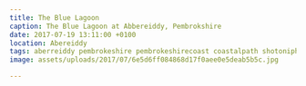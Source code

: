 ```yaml
---
title: The Blue Lagoon
caption: The Blue Lagoon at Abbereiddy, Pembrokshire
date: 2017-07-19 13:11:00 +0100
location: Abereiddy
tags: aberreiddy pembrokeshire pembrokeshirecoast coastalpath shotoniphone7plus momentlens
image: assets/uploads/2017/07/6e5d6ff084868d17f0aee0e5deab5b5c.jpg

---
```

